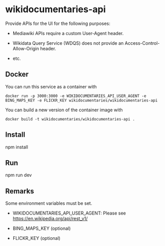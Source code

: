 # wikidocumentaries-api

Provide APIs for the UI for the following purposes:

* Mediawiki APIs require a custom User-Agent header.

* Wikidata Query Service (WDQS) does not provide an Access-Control-Allow-Origin header.

* etc.

## Docker

You can run this service as a container with

    docker run -p 3000:3000 -e WIKIDOCUMENTARIES_API_USER_AGENT -e BING_MAPS_KEY -e FLICKR_KEY wikidocumentaries/wikidocumentaries-api

You can build a new version of the container image with

    docker build -t wikidocumentaries/wikidocumentaries-api .

## Install

npm install

## Run

npm run dev

## Remarks

Some environment variables must be set.

* WIKIDOCUMENTARIES_API_USER_AGENT: Please see https://en.wikipedia.org/api/rest_v1/

* BING_MAPS_KEY (optional)

* FLICKR_KEY (optional)
